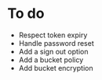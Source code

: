 # To do

* Respect token expiry
* Handle password reset
* Add a sign out option
* Add a bucket policy
* Add bucket encryption
